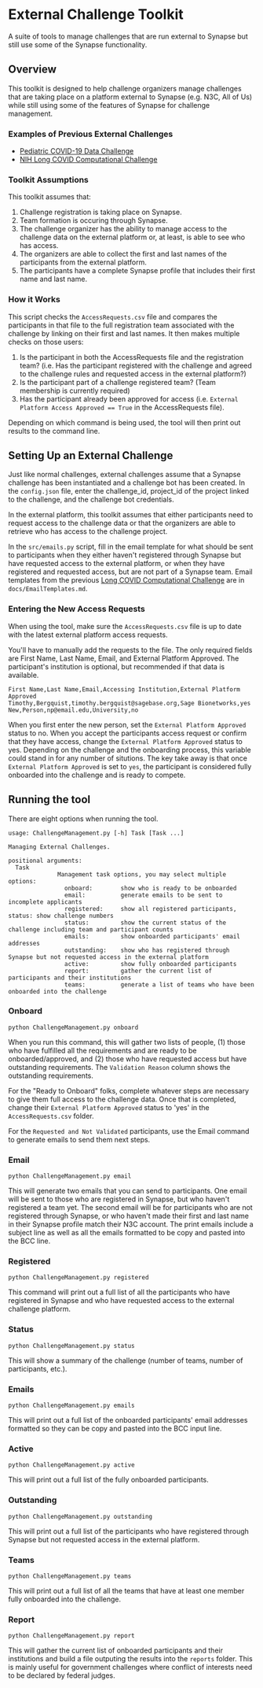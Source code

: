 # External Challenge Toolkit
A suite of tools to manage challenges that are run external to Synapse but still use some of the Synapse functionality.

## Overview
This toolkit is designed to help challenge organizers manage challenges that are taking place on a platform external to Synapse (e.g. N3C, All of Us) while still using some of the features of Synapse for challenge management. 

### Examples of Previous External Challenges
- [Pediatric COVID-19 Data Challenge](https://www.synapse.org/peds_covid_severity)
- [NIH Long COVID Computational Challenge](https://www.synapse.org/l3c)

### Toolkit Assumptions

This toolkit assumes that:

1. Challenge registration is taking place on Synapse.
2. Team formation is occuring through Synapse.
3. The challenge organizer has the ability to manage access to the challenge data on the external platform or, at least, is able to see who has access.
4. The organizers are able to collect the first and last names of the participants from the external platform.
5. The participants have a complete Synapse profile that includes their first name and last name.

### How it Works
This script checks the `AccessRequests.csv` file and compares the participants in that file to the full registration team associated with the challenge by linking on their first and last names. It then makes multiple checks on those users:

1. Is the participant in both the AccessRequests file and the registration team? (i.e. Has the participant registered with the challenge and agreed to the challenge rules and requested access in the external platform?)
2. Is the participant part of a challenge registered team? (Team membership is currently required)
3. Has the participant already been approved for access (i.e. `External Platform Access Approved == True` in the AccessRequests file).

Depending on which command is being used, the tool will then print out results to the command line.

## Setting Up an External Challenge
Just like normal challenges, external challenges assume that a Synapse challenge has been instantiated and a challenge bot has been created. In the `config.json` file, enter the challenge_id, project_id of the project linked to the challenge, and the challenge bot credentials.

In the external platform, this toolkit assumes that either participants need to request access to the challenge data or that the organizers are able to retrieve who has access to the challenge project.

In the `src/emails.py` script, fill in the email template for what should be sent to participants when they either haven't registered through Synapse but have requested access to the external platform, or when they have registered and requested access, but are not part of a Synapse team. Email templates from the previous [Long COVID Computational Challenge](https://www.synapse.org/l3c) are in `docs/EmailTemplates.md`.

### Entering the New Access Requests
When using the tool, make sure the `AccessRequests.csv` file is up to date with the latest external platform access requests.

You'll have to manually add the requests to the file. The only required fields are First Name, Last Name, Email, and External Platform Approved. The participant's institution is optional, but recommended if that data is available.
```
First Name,Last Name,Email,Accessing Institution,External Platform Approved
Timothy,Bergquist,timothy.bergquist@sagebase.org,Sage Bionetworks,yes
New,Person,np@email.edu,University,no
```
When you first enter the new person, set the `External Platform Approved` status to no. When you accept the participants access request or confirm that they have access, change the `External Platform Approved` status to yes. Depending on the challenge and the onboarding process, this variable could stand in for any number of situtions. The key take away is that once `External Platform Approved` is set to `yes`, the participant is considered fully onboarded into the challenge and is ready to compete. 

## Running the tool
There are eight options when running the tool.

```
usage: ChallengeManagement.py [-h] Task [Task ...]

Managing External Challenges.

positional arguments:
  Task        
              Management task options, you may select multiple options:            
                onboard:        show who is ready to be onboarded             
                email:          generate emails to be sent to incomplete applicants             
                registered:     show all registered participants, status: show challenge numbers             
                status:         show the current status of the challenge including team and participant counts             
                emails:         show onboarded participants' email addresses             
                outstanding:    show who has registered through Synapse but not requested access in the external platform             
                active:         show fully onboarded participants             
                report:         gather the current list of participants and their institutions             
                teams:          generate a list of teams who have been onboarded into the challenge
```

### Onboard
```
python ChallengeManagement.py onboard
```
When you run this command, this will gather two lists of people, (1) those who have fulfilled all the requirements and are ready to be onboarded/approved, and (2) those who have requested access but have outstanding requirements. The `Validation Reason` column shows the outstanding requirements.

For the "Ready to Onboard" folks, complete whatever steps are necessary to give them full access to the challenge data. Once that is completed, change their `External Platform Approved` status to 'yes' in the `AccessRequests.csv` folder.

For the `Requested and Not Validated` participants, use the Email command to generate emails to send them next steps.

### Email
```
python ChallengeManagement.py email
```
This will generate two emails that you can send to participants. One email will be sent to those who are registered in Synapse, but who haven't registered a team yet. The second email will be for participants who are not registered through Synapse, or who haven't made their first and last name in their Synapse profile match their N3C account. The print emails include a subject line as well as all the emails formatted to be copy and pasted into the BCC line.

### Registered
```
python ChallengeManagement.py registered
```
This command will print out a full list of all the participants who have registered in Synapse and who have requested access to the external challenge platform.

### Status
```
python ChallengeManagement.py status
```
This will show a summary of the challenge (number of teams, number of participants, etc.).

### Emails
```
python ChallengeManagement.py emails
```
This will print out a full list of the onboarded participants' email addresses formatted so they can be copy and pasted into the BCC input line.

### Active
```
python ChallengeManagement.py active
```
This will print out a full list of the fully onboarded participants.

### Outstanding
```
python ChallengeManagement.py outstanding
```
This will print out a full list of the participants who have registered through Synapse but not requested access in the external platform.

### Teams
```
python ChallengeManagement.py teams
```
This will print out a full list of all the teams that have at least one member fully onboarded into the challenge.

### Report
```
python ChallengeManagement.py report
```
This will gather the current list of onboarded participants and their institutions and build a file outputing the results into the `reports` folder. This is mainly useful for government challenges where conflict of interests need to be declared by federal judges.